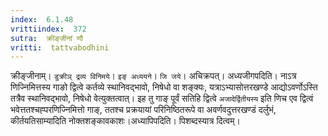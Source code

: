 ```yaml
---
index:  6.1.48
vrittiindex:  372
sutra:  क्रीङ्जीनां णौ
vritti:  tattvabodhini 
---
```


क्रीङ्जीनाम्। `डुक्रीञ् द्रव्य विनिमये`। `इङ् अध्ययने`। `जि जये`। अचिक्रपत्। अध्यजीगपदिति। नाऽत्र णिज्निमित्तस्य गाङो द्वित्वे कर्तव्ये स्थानिवद्भावो, निषेधो वा शङ्क्यः, यत्राऽभ्यासोत्तरखण्डे आद्योऽवर्णोऽस्ति तत्रैव स्थानिवद्भावो, निषेधो वेत्युक्तत्वात्। इह तु गाङ् पूर्वं सतिहि द्वित्वे `अजादेर्द्वितीयस्य` इति णिच एव द्वित्वं भवेत्ततश्चह्परणिज्निमित्तो गाङ्, ततश्च प्रक्रयायां परिनिष्ठितरूपे वा अवर्णवदुत्तरखण्डं दर्लुभं, कीर्तयतिसाम्यादिति नोक्तशङ्कावकाशः।अध्यापिपदिति। पिशब्दस्यात्र दित्वम्।

